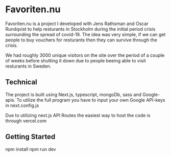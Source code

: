 # Favoriten.nu
Favoriten.nu is a project I developed with Jens Rathsman and Oscar Rundqvist to help resturants in Stockholm during the initial period crisis surrounding 
the spread of covid-19. The idea was very simple, if we can get people to buy vouchers for resturants then they can survive through the crisis. 

We had roughly 3000 unique visitors on the site over the period of a couple of weeks before shutting it down due to people beeing able to visit resturants in Sweden. 

## Technical
The project is built using Next.js, typescript, mongoDb, sass and Google-apis. 
To utilize the full program you have to input your own Google API-keys in next.config.js

Due to utilizing next.js API Routes the easiest way to host the code is through vercel.com

## Getting Started
npm install
npm run dev

